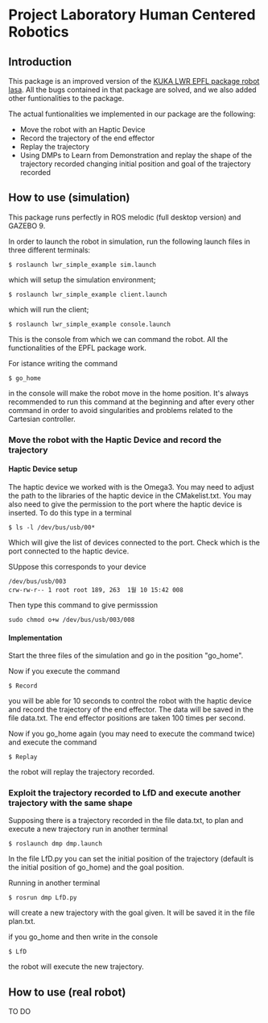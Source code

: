 # Project Laboratory Human Centered Robotics

## Introduction


This package is an improved version of the [KUKA LWR EPFL package robot lasa](https://github.com/epfl-lasa/kuka-lwr-ros).
All the bugs contained in that package are solved, and we also added other funtionalities to the package.

The actual funtionalities we implemented in our package are the following:


* Move the robot with an Haptic Device
* Record the trajectory of the end effector
* Replay the trajectory
* Using DMPs to Learn from Demonstration and replay the shape of the trajectory recorded changing initial position and goal of the trajectory recorded 


## How to use (simulation)

This package runs perfectly in ROS melodic (full desktop version) and GAZEBO 9.

In order to launch the robot in simulation, run the following launch files in three different terminals:

```
$ roslaunch lwr_simple_example sim.launch
```

which will setup the simulation environment;

```
$ roslaunch lwr_simple_example client.launch
```
which will run the client;

```
$ roslaunch lwr_simple_example console.launch
```

This is the console from which we can command the robot.
All the functionalities of the EPFL package work.

For istance writing the command

```
$ go_home
```

in the console will make the robot move in the home position.
It's always recommended to run this command at the beginning and after every other command in order to avoid singularities and problems related to the Cartesian controller.

### Move the robot with the Haptic Device and record the trajectory

#### Haptic Device setup

The haptic device we worked with is the Omega3. You may need to adjust the path to the libraries of the haptic device in the CMakelist.txt.
You may also need to give the permission to the port where the haptic device is inserted. To do this type in a terminal

```
$ ls -l /dev/bus/usb/00*
```
Which will give the list of devices connected to the port. Check which is the port connected to the haptic device.

SUppose this corresponds to your device
```
/dev/bus/usb/003
crw-rw-r-- 1 root root 189, 263  1월 10 15:42 008
```
Then type this command to give permisssion
```
sudo chmod o+w /dev/bus/usb/003/008
```
#### Implementation

Start the three files of the simulation and go in the position "go_home".

Now if you execute the command

```
$ Record
```

you will be able for 10 seconds to control the robot with the haptic device and record the trajectory of the end effector. The data will be saved in the file data.txt.
The end effector positions are taken 100 times per second.

Now if you go_home again (you may need to execute the command twice) and execute the command

```
$ Replay
```

the robot will replay the trajectory recorded.

### Exploit the trajectory recorded to LfD and execute another trajectory with the same shape

Supposing there is a trajectory recorded in the file data.txt, to plan and execute a new trajectory run in another terminal

```
$ roslaunch dmp dmp.launch
```
 
In the file LfD.py you can set the initial position of the trajectory (default is the initial position of go_home) and the goal position.

Running in another terminal

```
$ rosrun dmp LfD.py
```

will create a new trajectory with the goal given. It will be saved it in the file plan.txt.

if you go_home and then write in the console

```
$ LfD
```

the robot will execute the new trajectory.

## How to use (real robot)

TO DO



